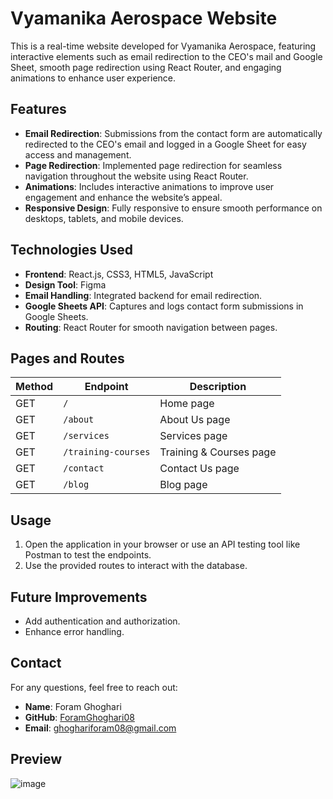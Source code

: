 # Vyamanika Aerospace Website

This is a real-time website developed for Vyamanika Aerospace, featuring interactive elements such as email redirection to the CEO's mail and Google Sheet, smooth page redirection using React Router, and engaging animations to enhance user experience.

## Features

- **Email Redirection**: Submissions from the contact form are automatically redirected to the CEO's email and logged in a Google Sheet for easy access and management.
- **Page Redirection**: Implemented page redirection for seamless navigation throughout the website using React Router.
- **Animations**: Includes interactive animations to improve user engagement and enhance the website’s appeal.
- **Responsive Design**: Fully responsive to ensure smooth performance on desktops, tablets, and mobile devices.

## Technologies Used

- **Frontend**: React.js, CSS3, HTML5, JavaScript
- **Design Tool**: Figma
- **Email Handling**: Integrated backend for email redirection.
- **Google Sheets API**: Captures and logs contact form submissions in Google Sheets.
- **Routing**: React Router for smooth navigation between pages.

## Pages and Routes

| Method | Endpoint            | Description                   |
|--------|---------------------|-------------------------------|
| GET    | `/`                 | Home page                     |
| GET    | `/about`            | About Us page                 |
| GET    | `/services`         | Services page                 |
| GET    | `/training-courses` | Training & Courses page       |
| GET    | `/contact`          | Contact Us page               |
| GET    | `/blog`             | Blog page                     |

## Usage

1. Open the application in your browser or use an API testing tool like Postman to test the endpoints.
2. Use the provided routes to interact with the database.

## Future Improvements

- Add authentication and authorization.
- Enhance error handling.

## Contact

For any questions, feel free to reach out:

- **Name**: Foram Ghoghari
- **GitHub**: [ForamGhoghari08](https://github.com/ForamGhoghari08)
- **Email**: ghoghariforam08@gmail.com

## Preview 

![image](https://github.com/user-attachments/assets/9b939670-6eb2-4d56-bcb6-89605b51002c) 






